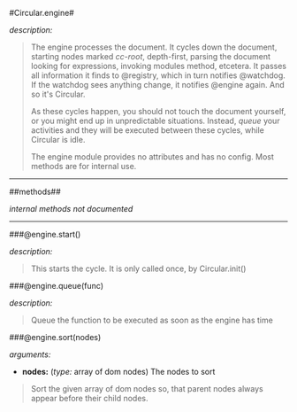 #Circular.engine#

*description:*

> The engine processes the document. It cycles down the document, starting nodes marked *cc-root*, depth-first,  parsing the document looking for expressions, invoking modules method, etcetera. 
> It passes all information it finds to @registry, which in turn notifies @watchdog. If the watchdog sees anything change, it notifies @engine again. And so it's Circular.
>
> As these cycles happen, you should not touch the document yourself, or you might end up in unpredictable situations. Instead, *queue* your activities and they will be executed between these cycles, while Circular is idle.
>
> The engine module provides no attributes and has no config. Most methods are for internal use.
>



----

##methods##

*internal methods not documented*

----

###@engine.start()

*description:*

> This starts the cycle. It is only called once, by Circular.init()



###@engine.queue(func)

*description:*

> Queue the function to be executed as soon as the engine has time
	

###@engine.sort(nodes)

*arguments:*

- **nodes:** (*type:* array of dom nodes) 
The nodes to sort

> Sort the given array of dom nodes so, that parent nodes always appear before their child nodes.
	


